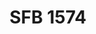 ---
layout: page
title: SFB 1574
# description: Click on the Title for Complete Description
img: assets/img/mathematician.jpg
redirect: assets/pdf/gaussian_mixture_research_assistant.pdf
importance: 1
category: Research Assistant
related_publications: true
---